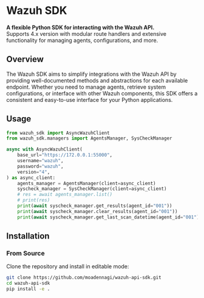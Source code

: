 # Wazuh SDK

**A flexible Python SDK for interacting with the Wazuh API.**  
Supports 4.x version with modular route handlers and extensive functionality for managing agents, configurations, and more.

## Overview

The Wazuh SDK aims to simplify integrations with the Wazuh API by providing well-documented methods and abstractions for each available endpoint. Whether you need to manage agents, retrieve system configurations, or interface with other Wazuh components, this SDK offers a consistent and easy-to-use interface for your Python applications.

## Usage

```python
from wazuh_sdk import AsyncWazuhClient
from wazuh_sdk.managers import AgentsManager, SysCheckManager

async with AsyncWazuhClient(
    base_url="https://172.0.0.1:55000",
    username="wazuh",
    password="wazuh",
    version="4",
) as async_client:
    agents_manager = AgentsManager(client=async_client)
    syscheck_manager = SysCheckManager(client=async_client)
    # res = await agents_manager.list()
    # print(res)
    print(await syscheck_manager.get_results(agent_id="001"))
    print(await syscheck_manager.clear_results(agent_id="001"))
    print(await syscheck_manager.get_last_scan_datetime(agent_id="001"))

```
## Installation

### From Source

Clone the repository and install in editable mode:

```bash
git clone https://github.com/moadennagi/wazuh-api-sdk.git
cd wazuh-api-sdk
pip install -e .
```
